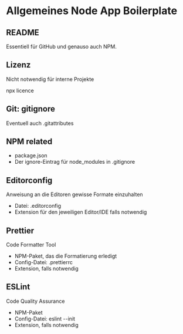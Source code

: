 # Allgemeines Node App Boilerplate

## README

Essentiell für GitHub und genauso auch NPM.

## Lizenz

Nicht notwendig für interne Projekte

npx licence

## Git: gitignore

Eventuell auch .gitattributes

## NPM related

- package.json
- Der ignore-Eintrag für node_modules in .gitignore

## Editorconfig

Anweisung an die Editoren gewisse Formate einzuhalten

- Datei: .editorconfig
- Extension für den jeweiligen Editor/IDE falls notwendig

## Prettier

Code Formatter Tool

- NPM-Paket, das die Formatierung erledigt
- Config-Datei: .prettierrc
- Extension, falls notwendig

## ESLint

Code Quality Assurance

- NPM-Paket
- Config-Datei: eslint --init
- Extension, falls notwendig

